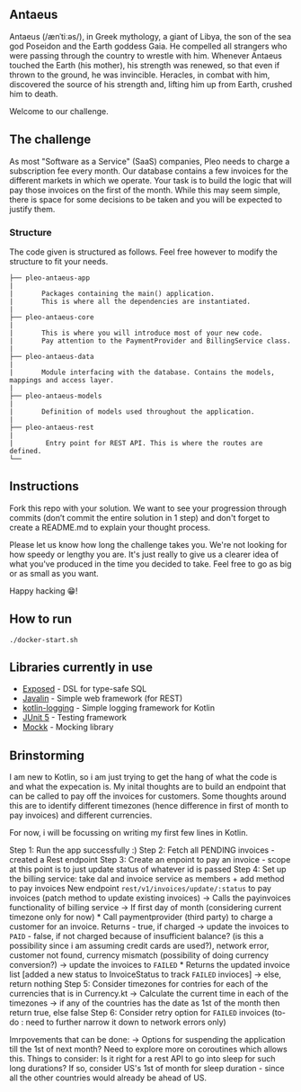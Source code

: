 ## Antaeus

Antaeus (/ænˈtiːəs/), in Greek mythology, a giant of Libya, the son of the sea god Poseidon and the Earth goddess Gaia. He compelled all strangers who were passing through the country to wrestle with him. Whenever Antaeus touched the Earth (his mother), his strength was renewed, so that even if thrown to the ground, he was invincible. Heracles, in combat with him, discovered the source of his strength and, lifting him up from Earth, crushed him to death.

Welcome to our challenge.

## The challenge

As most "Software as a Service" (SaaS) companies, Pleo needs to charge a subscription fee every month. Our database contains a few invoices for the different markets in which we operate. Your task is to build the logic that will pay those invoices on the first of the month. While this may seem simple, there is space for some decisions to be taken and you will be expected to justify them.

### Structure
The code given is structured as follows. Feel free however to modify the structure to fit your needs.
```
├── pleo-antaeus-app
|
|       Packages containing the main() application. 
|       This is where all the dependencies are instantiated.
|
├── pleo-antaeus-core
|
|       This is where you will introduce most of your new code.
|       Pay attention to the PaymentProvider and BillingService class.
|
├── pleo-antaeus-data
|
|       Module interfacing with the database. Contains the models, mappings and access layer.
|
├── pleo-antaeus-models
|
|       Definition of models used throughout the application.
|
├── pleo-antaeus-rest
|
|        Entry point for REST API. This is where the routes are defined.
└──
```

## Instructions
Fork this repo with your solution. We want to see your progression through commits (don’t commit the entire solution in 1 step) and don't forget to create a README.md to explain your thought process.

Please let us know how long the challenge takes you. We're not looking for how speedy or lengthy you are. It's just really to give us a clearer idea of what you've produced in the time you decided to take. Feel free to go as big or as small as you want.

Happy hacking 😁!

## How to run
```
./docker-start.sh
```

## Libraries currently in use
* [Exposed](https://github.com/JetBrains/Exposed) - DSL for type-safe SQL
* [Javalin](https://javalin.io/) - Simple web framework (for REST)
* [kotlin-logging](https://github.com/MicroUtils/kotlin-logging) - Simple logging framework for Kotlin
* [JUnit 5](https://junit.org/junit5/) - Testing framework
* [Mockk](https://mockk.io/) - Mocking library


## Brinstorming
I am new to Kotlin, so i am just trying to get the hang of what the code is and what the expecation is. My inital thoughts are to build an endpoint that can be called to pay off the invoices for customers. Some thoughts around this are to identify different timezones (hence difference in first of month to pay invoices) and different currencies.

For now, i will be focussing on writing my first few lines in Kotlin. 

Step 1: Run the app successfully :)
Step 2: Fetch all PENDING invoices - created a Rest endpoint
Step 3: Create an enpoint to pay an invoice - scope at this point is to just update status of whatever id is passed
Step 4: Set up the billing service: take dal and invoice service as members + add method to pay invoices
        New endpoint `rest/v1/invoices/update/:status` to pay invoices (patch method to update existing invoices)
          -> Calls the payinvoices functionality of billing service
            -> If first day of month (considering current timezone only for now)
              * Call paymentprovider (third party) to charge a customer for an invoice. Returns
                 - true, if charged
                    -> update the invoices to `PAID`
                 - false, if not charged because of insufficient balance? (is this a possibility since i am assuming credit cards are used?), network error,       customer not found, currency mismatch (possibility of doing currency conversion?)
                    -> update the invoices to `FAILED`
              * Returns the updated invoice list [added a new status to InvoiceStatus to track `FAILED` invioces]
            -> else, return nothing
Step 5: Consider timezones for contries for each of the currencies that is in Currency.kt 
        -> Calculate the current time in each of the timezones
        -> if any of the countries has the date as 1st of the month then return true, else false
Step 6: Consider retry option for `FAILED` invoices (to-do : need to further narrow it down to network errors only)


Imrpovements that can be done: 
    ->  Options for suspending the application till the 1st of next month? Need to explore more on coroutines which allows this.
        Things to consider: Is it right for a rest API to go into sleep for such long durations?
        If so, consider US's 1st of month for sleep duration - since all the other countries would already be ahead of US.